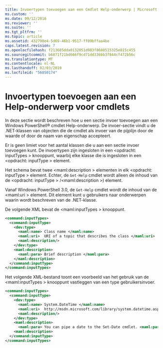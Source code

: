 ```yaml
---
title: Invoertypen toevoegen aan een Cmdlet Help-onderwerp | Microsoft Docs
ms.custom: ''
ms.date: 09/12/2016
ms.reviewer: ''
ms.suite: ''
ms.tgt_pltfrm: ''
ms.topic: article
ms.assetid: 432798e4-5d69-46b1-9517-ff09bffaa4be
caps.latest.revision: 7
ms.openlocfilehash: f213605dda0132051d983f8608515325e815c455
ms.sourcegitcommit: b6871f21bd666f9cd71dd336bb3f844cf472b56c
ms.translationtype: MT
ms.contentlocale: nl-NL
ms.lasthandoff: 02/03/2019
ms.locfileid: "56850174"
---
```

# <a name="how-to-add-input-types-to-a-cmdlet-help-topic"></a>Invoertypen toevoegen aan een Help-onderwerp voor cmdlets

In deze sectie wordt beschreven hoe u een sectie invoer toevoegen aan een Windows PowerShell® cmdlet Help-onderwerp. De invoer-sectie vindt u de .NET-klassen van objecten die de cmdlet als invoer van de pijplijn door de waarde of door de naam van eigenschap accepteert.

Er is geen limiet voor het aantal klassen die u aan een sectie invoer toevoegen kunt. De invoertypen zijn ingesloten in een \<opdracht: inputTypes > knooppunt, waarbij elke klasse die is ingesloten in een \<opdracht: inputType > element.

Het schema bevat twee \<maml:description > elementen in elk \<opdracht: inputType > element. Echter, de `Get-Help` cmdlet wordt alleen de inhoud van de \<opdracht: inputType > /\<maml:description >) element.

Vanaf Windows PowerShell 3.0, de `Get-Help` cmdlet wordt de inhoud van de \<maml:uri > element. Dit element kunt u gebruikers naar onderwerpen waarin wordt beschreven van de .NET-klasse.

De volgende XML bevat de \<maml:inputTypes > knooppunt.

```xml
<command:inputTypes>
  <command:inputType>
    <dev:type>
      <maml:name> Class name </maml:name>
      <maml:uri>  URI of a topic that describes the class </maml:uri>
      <maml:description/>
    </dev:type>
    <maml:description>
      <maml:para> Brief description </maml:para>
    </maml:description>
  </command:inputType>
</command:inputTypes>
```

Het volgende XML-bestand toont een voorbeeld van het gebruik van de \<maml:inputTypes > knooppunt vastleggen van een type gebruikersinvoer.

```xml
<command:inputTypes>
  <command:inputType>
    <dev:type>
      <maml:name> System.DateTime </maml:name>
      <maml:uri>  http://msdn.microsoft.com/library/system.datetime.aspx </maml:uri>
      <maml:description/>
    </dev:type>
    <maml:description>
      <maml:para> You can pipe a date to the Set-Date cmdlet. <maml:para>
    <maml:description>
  </command:inputType>
</command:inputTypes>
```